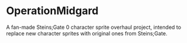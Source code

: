 # OperationMidgard
A fan-made Steins;Gate 0 character sprite overhaul project, intended to replace new character sprites with original ones from Steins;Gate.
